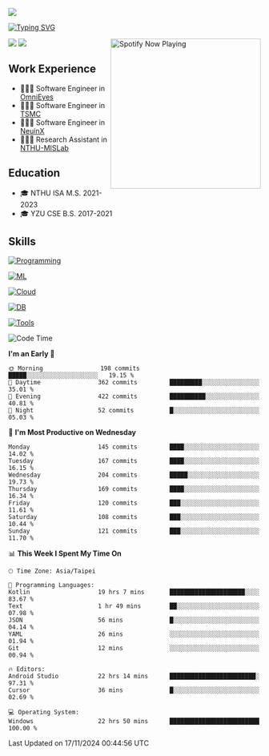 ![](https://komarev.com/ghpvc/?username=peter0512lee&color=ff69b4)

[![Typing SVG](https://readme-typing-svg.herokuapp.com?color=F742BA&size=20&lines=Hi!+I'm+JYL)](https://git.io/typing-svg)

[<img src="https://spotify-now-playing.peter0512lee.vercel.app/api/spotify-playing" alt="Spotify Now Playing" width="300" align="right" />](https://open.spotify.com/user/21iyoswqgnkoe7peuesmqnhgy)

![](https://leetcard.jacoblin.cool/peter0512lee?theme=dark)
![](https://github-readme-activity-graph.vercel.app/graph?username=peter0512lee&theme=github)

## Work Experience
- 🧑🏻‍💻 Software Engineer in [OmniEyes](https://www.theomnieyes.com/)
- 🧑🏻‍💻 Software Engineer in [TSMC](https://www.tsmc.com/)
- 🧑🏻‍💻 Software Engineer in [NeuinX](https://neuinx.com/)
- 🧑🏻‍💻 Research Assistant in [NTHU-MISLab](https://mislab.cs.nthu.edu.tw/)

## Education
- 🎓 NTHU ISA M.S. 2021-2023
- 🎓 YZU CSE B.S. 2017-2021

## Skills
[![Programming](https://skillicons.dev/icons?i=cpp,py,kotlin)](https://skillicons.dev)

[![ML](https://skillicons.dev/icons?i=pytorch,opencv,sklearn)](https://skillicons.dev)

<!-- [![Web](https://skillicons.dev/icons?i=html,css,react,tailwind,nodejs,vite)](https://skillicons.dev) -->

[![Cloud](https://skillicons.dev/icons?i=aws,azure,docker,k8s)](https://skillicons.dev)

[![DB](https://skillicons.dev/icons?i=postgresql,firebase,sqlite,mongodb)](https://skillicons.dev)

[![Tools](https://skillicons.dev/icons?i=git,github,githubactions,vscode,postman,anaconda,androidstudio)](https://skillicons.dev)

<!--
<table><tr><td valign="top" width="50%">

<img src="https://github-readme-stats-sigma-five.vercel.app/api?username=peter0512lee&hide_border=true&show_icons=true&locale=en&layout=compact&theme=dracula" align="left" style="width: 100%" />

</td><td valign="top" width="50%">

<img src="https://github-readme-stats-sigma-five.vercel.app/api/top-langs?username=peter0512lee&hide_border=true&show_icons=true&locale=en&layout=compact&theme=dracula" align="left" style="width: 100%" />

</td></tr></table>  
-->

<!--START_SECTION:waka-->
![Code Time](http://img.shields.io/badge/Code%20Time-1%2C409%20hrs%2032%20mins-blue)

**I'm an Early 🐤** 

```text
🌞 Morning                198 commits         █████░░░░░░░░░░░░░░░░░░░░   19.15 % 
🌆 Daytime                362 commits         █████████░░░░░░░░░░░░░░░░   35.01 % 
🌃 Evening                422 commits         ██████████░░░░░░░░░░░░░░░   40.81 % 
🌙 Night                  52 commits          █░░░░░░░░░░░░░░░░░░░░░░░░   05.03 % 
```
📅 **I'm Most Productive on Wednesday** 

```text
Monday                   145 commits         ████░░░░░░░░░░░░░░░░░░░░░   14.02 % 
Tuesday                  167 commits         ████░░░░░░░░░░░░░░░░░░░░░   16.15 % 
Wednesday                204 commits         █████░░░░░░░░░░░░░░░░░░░░   19.73 % 
Thursday                 169 commits         ████░░░░░░░░░░░░░░░░░░░░░   16.34 % 
Friday                   120 commits         ███░░░░░░░░░░░░░░░░░░░░░░   11.61 % 
Saturday                 108 commits         ███░░░░░░░░░░░░░░░░░░░░░░   10.44 % 
Sunday                   121 commits         ███░░░░░░░░░░░░░░░░░░░░░░   11.70 % 
```


📊 **This Week I Spent My Time On** 

```text
🕑︎ Time Zone: Asia/Taipei

💬 Programming Languages: 
Kotlin                   19 hrs 7 mins       █████████████████████░░░░   83.67 % 
Text                     1 hr 49 mins        ██░░░░░░░░░░░░░░░░░░░░░░░   07.98 % 
JSON                     56 mins             █░░░░░░░░░░░░░░░░░░░░░░░░   04.14 % 
YAML                     26 mins             ░░░░░░░░░░░░░░░░░░░░░░░░░   01.94 % 
Git                      12 mins             ░░░░░░░░░░░░░░░░░░░░░░░░░   00.94 % 

🔥 Editors: 
Android Studio           22 hrs 14 mins      ████████████████████████░   97.31 % 
Cursor                   36 mins             █░░░░░░░░░░░░░░░░░░░░░░░░   02.69 % 

💻 Operating System: 
Windows                  22 hrs 50 mins      █████████████████████████   100.00 % 
```


 Last Updated on 17/11/2024 00:44:56 UTC
<!--END_SECTION:waka-->


<!--
**peter0512lee/peter0512lee** is a ✨ _special_ ✨ repository because its `README.md` (this file) appears on your GitHub profile.

